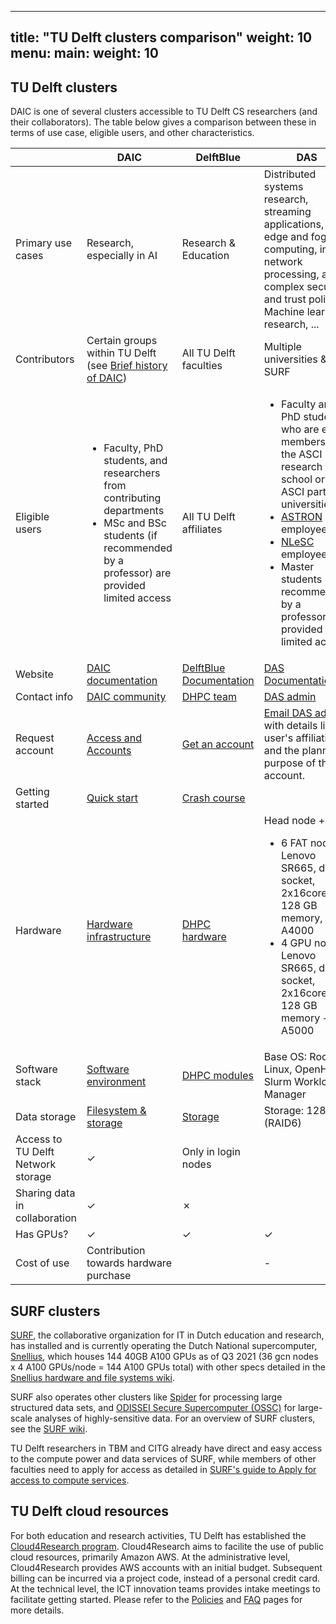 
---
title: "TU Delft clusters comparison"
weight: 10
menu:
  main:
    weight: 10
---

## TU Delft clusters

DAIC is one of several clusters accessible to TU Delft CS researchers (and their collaborators). The table below gives a comparison between these in terms of use case, eligible users, and other characteristics.


<table>
<thead>
  <tr>
    <th></th>
    <th>DAIC</th>
    <th>DelftBlue</th>
    <th>DAS</th>
  </tr>
</thead>
<tbody>
  <tr>
    <td>Primary use cases</td>
    <td>Research, especially in AI</td>
    <td>Research &amp; Education</td>
    <td>Distributed systems research, streaming applications, edge and fog computing, in-network processing, and complex security and trust policies, Machine learning research, ...</td>
  </tr>
  <tr>
    <td>Contributors</td>
    <td>Certain groups within TU Delft (see <a href="https://doc.daic.tudelft.nl/docs/intro_daic/#brief-history-of-daic">Brief history of DAIC</a>)</td>
    <td>All TU Delft faculties</td>
    <td>Multiple universities &amp; SURF</td>
  </tr>
  <tr>
    <td>Eligible users</td>
    <td>
    <ul>
      <li>Faculty, PhD students, and researchers from contributing departments </li>
      <li>MSc and BSc students (if recommended by a professor) are provided limited access  </li>
    </ul>
    </td>
    <td>All TU Delft affiliates</td>
    <td>  
    <ul>
      <li> Faculty and PhD students who are either members of the ASCI research school or the ASCI partner universities </li>
      <li> <a href="https://www.astron.nl/">ASTRON</a> employees </li>
      <li> <a href="https://www.esciencecenter.nl/">NLeSC</a> employees </li>
      <li> Master students (if recommended by a professor) are provided limited access </li>
    </ul>
    </td>
  </tr>
  <tr>
    <td>Website</td>
    <td><a href="https://doc.daic.tudelft.nl/">DAIC documentation</a></td>
    <td><a href="https://doc.dhpc.tudelft.nl/delftblue/">DelftBlue Documentation</a></td>
    <td><a href="https://asci.tudelft.nl/project-das/">DAS Documentation</a></td>
  </tr>
  <tr>
    <td>Contact info</td>
    <td><a href="https://mattermost.tudelft.nl/signup_user_complete/?id=cb1k3t6ytpfjbf7r397395axyc&md=link&sbr=su"> DAIC community</a></td>
    <td><a href="https://tudelft.topdesk.net/tas/public/ssp/content/detail/service?unid=b7e2b7b46ac94cf688c21761aa324fc1">DHPC team</a></td>
    <td><a href="mailto:das-account@cs.vu.nl">DAS admin</a></td>
  </tr>
  <tr>
    <td>Request account</td>
    <td><a href="https://doc.daic.tudelft.nl/docs/intro_daic/access_accounts/"> Access and Accounts </a></td>
    <td><a href="https://doc.dhpc.tudelft.nl/delftblue/Accounting-and-shares/">Get an account</a></td>
    <td><a href="mailto:das-account@cs.vu.nl">Email DAS admin</a> with details like user's affiliation and the planned purpose of the account.</td>
  </tr>
  <tr>
    <td>Getting started</td>
    <td><a href="https://doc.daic.tudelft.nl/docs/quickstart/">Quick start</a></td>
    <td><a href="https://doc.dhpc.tudelft.nl/delftblue/crash-course/">Crash course</a></td>
    <td></td>
  </tr>
  <tr>
    <td>Hardware</td>
    <td><a href="https://doc.daic.tudelft.nl/docs/intro_daic/hardware_infra/">Hardware infrastructure</a></td>
    <td><a href="https://doc.dhpc.tudelft.nl/delftblue/DHPC-hardware/">DHPC hardware</a></td>
    <td> Head node +
    <ul>
      <li> 6 FAT node Lenovo SR665, dual socket, 2x16core, 128 GB memory, + A4000 </li>
      <li> 4 GPU node Lenovo SR665, dual socket, 2x16core, 128 GB memory + A5000 </li>
    </ul>
    </td>
  </tr>
  <tr>
    <td>Software stack</td>
    <td><a href="https://doc.daic.tudelft.nl/docs/software_environment/">Software environment</a></td>
    <td><a href="https://doc.dhpc.tudelft.nl/delftblue/DHPC-modules/">DHPC modules</a></td>
    <td>Base OS: Rocky Linux, OpenHPC, Slurm Workload Manager</td>
  </tr>
  <tr>
    <td>Data storage</td>
    <td><a href="https://doc.daic.tudelft.nl/docs/filesystem/">Filesystem &amp; storage</a></td>
    <td><a href="https://doc.dhpc.tudelft.nl/delftblue/DHPC-hardware/#storage">Storage</a></td>
    <td>Storage: 128 TB (RAID6) </td>
  </tr>
  <tr>
    <td>Access to TU Delft Network storage</td>
    <td>✓</td>
    <td>Only in login nodes</td>
    <td></td>
  </tr>
  <tr>
    <td>Sharing data in collaboration</td>
    <td>✓</td>
    <td>✗</td>
    <td></td>
  </tr>
  <tr>
    <td>Has GPUs?</td>
    <td>✓</td>
    <td>✓</td>
    <td>✓</td>
  </tr>
  <tr>
    <td>Cost of use</td>
    <td>Contribution towards hardware purchase</td>
    <td></td>
    <td>-</td>
  </tr>
</tbody>
</table>


## SURF clusters

[SURF](https://www.surf.nl/en), the collaborative organization for IT in Dutch education and research, has installed and is currently operating the Dutch National supercomputer, [Snellius](https://www.surf.nl/en/dutch-national-supercomputer-snellius), which houses 144 40GB A100 GPUs as of Q3 2021 (36 gcn nodes x 4 A100 GPUs/node = 144 A100 GPUs total) with other specs detailed in the [Snellius hardware and file systems wiki](https://servicedesk.surf.nl/wiki/display/WIKI/Snellius+hardware+and+file+systems). 

SURF also operates other clusters like [Spider](https://servicedesk.surf.nl/wiki/display/WIKI/Spider+-+Description) for processing large structured data sets, and [ODISSEI Secure Supercomputer (OSSC)](https://servicedesk.surf.nl/wiki/display/WIKI/ODISSEI+Secure+Supercomputer) for large-scale analyses of highly-sensitive data. For an overview of SURF clusters, see the [SURF wiki](https://servicedesk.surf.nl/wiki/).

TU Delft researchers in TBM and CITG already have direct and easy access to the compute power and data services of SURF, while members of other faculties need to apply for access as detailed in [SURF's guide to Apply for access to compute services](https://www.surf.nl/en/research-it/apply-for-access-to-compute-services).


## TU Delft cloud resources

For both education and research activities, TU Delft has established the [Cloud4Research program](https://tu-delft-ict-innovation.github.io/Cloud4Research/). Cloud4Research aims to facilite the use of public cloud resources, primarily Amazon AWS. At the administrative level, Cloud4Research provides AWS accounts with an initial budget. Subsequent billing can be incurred via a project code, instead of a personal credit card. At the technical level, the ICT innovation teams provides intake meetings to facilitate getting started. Please refer to the [Policies](https://tu-delft-ict-innovation.github.io/Cloud4Research/policy/) and [FAQ](https://tu-delft-ict-innovation.github.io/Cloud4Research/faq/) pages for more details.